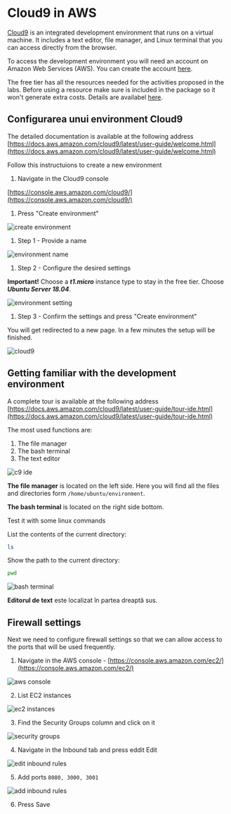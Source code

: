 # Cloud9 in AWS

[Cloud9](https://aws.amazon.com/cloud9/) is an integrated development environment that runs on a virtual machine. It includes a text editor, file manager, and Linux terminal that you can access directly from the browser.

To access the development environment you will need an account on Amazon Web Services \(AWS\). You can create the account [here](https://aws.amazon.com/cloud9/).

The free tier has all the resources needed for the activities proposed in the labs. Before using a resource make sure is included in the package so it won't generate extra costs. Details are availabel [here](https://aws.amazon.com/free/).

## Configurarea unui environment Cloud9

The detailed documentation is available at the following address [https://docs.aws.amazon.com/cloud9/latest/user-guide/welcome.html](https://docs.aws.amazon.com/cloud9/latest/user-guide/welcome.html)

Follow this instructuions to create a new environment

1. Navigate in the Cloud9 console

[https://console.aws.amazon.com/cloud9/](https://console.aws.amazon.com/cloud9/)

1. Press "Create environment"

![create environment](./c9/001-step-create-environment.png)

1. Step 1 - Provide a name

![environment name](./c9/002-step-environment-name.png)

1. Step 2 - Configure the desired settings 

**Important!** Choose a _**t1.micro**_ instance type to stay in the free tier. Choose _**Ubuntu Server 18.04**_.

![environment setting](./c9/003-step-environment-setting.png)

1. Step 3 - Confirm the settings and press "Create environment"

You will get redirected to a new page. In a few minutes the setup will be finished.

![cloud9](./c9/004-c9-screen.png)

## Getting familiar with the development environment

A complete tour is available at the following address [https://docs.aws.amazon.com/cloud9/latest/user-guide/tour-ide.html](https://docs.aws.amazon.com/cloud9/latest/user-guide/tour-ide.html)

The most used functions are:

1. The file manager
2. The bash terminal
3. The text editor

![c9 ide](./c9/005-ide-components.png)

**The file manager** is located on the left side. Here you will find all the files and directories form `/home/ubuntu/environment`.

**The bash terminal** is located on the right side bottom.

Test it with some linux commands

List the contents of the current directory:

```bash
ls
```

Show the path to the current directory:

```bash
pwd
```

![bash terminal](./c9/006-bash-terminal.png)

**Editorul de text** este localizat în partea dreaptă sus.

## Firewall settings

Next we need to configure firewall settings so that we can allow access to the ports that will be used frequently.

1. Navigate in the AWS console - [https://console.aws.amazon.com/ec2/](https://console.aws.amazon.com/ec2/)

![aws console](./c9/007-navigate-to-ec2.png)

2. List EC2 instances

![ec2 instances](./c9/008-view-ec2-instances.png)

3. Find the Security Groups column and click on it

![security groups](./c9/009-security-groups.png)

4. Navigate in the Inbound tab and press eddit Edit

![edit inbound rules](./c9/010-edit-inbound.png)

5. Add ports `8080, 3000, 3001`

![add inbound rules](./c9/011-add-inbound-rules.png)

6. Press Save

